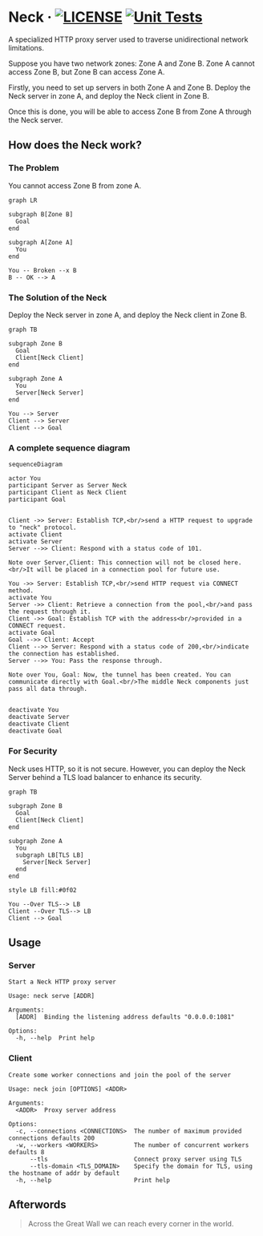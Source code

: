 # Neck · [![LICENSE](https://img.shields.io/github/license/YanagiEiichi/neck)](LICENSE.txt) [![Unit Tests](https://github.com/YanagiEiichi/neck/actions/workflows/test.yml/badge.svg)](https://github.com/YanagiEiichi/neck/actions/workflows/test.yml)

A specialized HTTP proxy server used to traverse unidirectional network limitations.

Suppose you have two network zones: Zone A and Zone B.
Zone A cannot access Zone B, but Zone B can access Zone A.

Firstly, you need to set up servers in both Zone A and Zone B.
Deploy the Neck server in zone A, and deploy the Neck client in Zone B.

Once this is done, you will be able to access Zone B from Zone A through the Neck server.

## How does the Neck work?

### The Problem

You cannot access Zone B from zone A.

```mermaid
graph LR

subgraph B[Zone B]
  Goal
end

subgraph A[Zone A]
  You
end

You -- Broken --x B
B -- OK --> A
```

### The Solution of the Neck

Deploy the Neck server in zone A, and deploy the Neck client in Zone B.

```mermaid
graph TB

subgraph Zone B
  Goal
  Client[Neck Client]
end

subgraph Zone A
  You
  Server[Neck Server]
end

You --> Server
Client --> Server
Client --> Goal
```

### A complete sequence diagram

```mermaid
sequenceDiagram

actor You
participant Server as Server Neck
participant Client as Neck Client
participant Goal


Client ->> Server: Establish TCP,<br/>send a HTTP request to upgrade to "neck" protocol.
activate Client
activate Server
Server -->> Client: Respond with a status code of 101.

Note over Server,Client: This connection will not be closed here.<br/>It will be placed in a connection pool for future use.

You ->> Server: Establish TCP,<br/>send HTTP request via CONNECT method.
activate You
Server ->> Client: Retrieve a connection from the pool,<br/>and pass the request through it.
Client ->> Goal: Establish TCP with the address<br/>provided in a CONNECT request.
activate Goal
Goal -->> Client: Accept
Client -->> Server: Respond with a status code of 200,<br/>indicate the connection has established.
Server -->> You: Pass the response through.

Note over You, Goal: Now, the tunnel has been created. You can communicate directly with Goal.<br/>The middle Neck components just pass all data through.


deactivate You
deactivate Server
deactivate Client
deactivate Goal
```

### For Security

Neck uses HTTP, so it is not secure.
However, you can deploy the Neck Server behind a TLS load balancer to enhance its security.

```mermaid
graph TB

subgraph Zone B
  Goal
  Client[Neck Client]
end

subgraph Zone A
  You
  subgraph LB[TLS LB]
    Server[Neck Server]
  end
end

style LB fill:#0f02

You --Over TLS--> LB
Client --Over TLS--> LB
Client --> Goal
```

## Usage

### Server

```text
Start a Neck HTTP proxy server

Usage: neck serve [ADDR]

Arguments:
  [ADDR]  Binding the listening address defaults "0.0.0.0:1081"

Options:
  -h, --help  Print help
```

### Client

```text
Create some worker connections and join the pool of the server

Usage: neck join [OPTIONS] <ADDR>

Arguments:
  <ADDR>  Proxy server address

Options:
  -c, --connections <CONNECTIONS>  The number of maximum provided connections defaults 200
  -w, --workers <WORKERS>          The number of concurrent workers defaults 8
      --tls                        Connect proxy server using TLS
      --tls-domain <TLS_DOMAIN>    Specify the domain for TLS, using the hostname of addr by default
  -h, --help                       Print help
```

## Afterwords

> Across the Great Wall we can reach every corner in the world.
